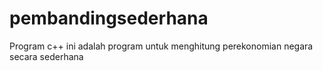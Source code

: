 # pembandingsederhana
Program c++ ini adalah program untuk menghitung perekonomian negara secara sederhana
